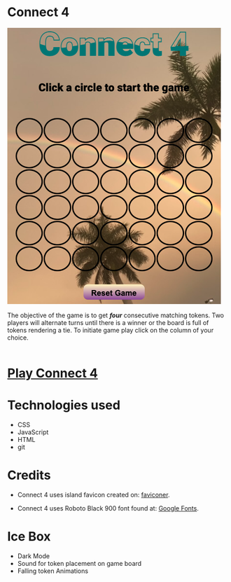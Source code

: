 # Connect 4

![](./assets/images/README-ss.png)

The objective of the game is to get **_four_** consecutive matching tokens. Two players will alternate turns until there is a winner or the board is full of tokens rendering a tie. To initiate game play click on the column of your choice. 
<br>
<br>
# [Play Connect 4](https://rad-shortbread-da9ba9.netlify.app)

# Technologies used

* CSS 
* JavaScript
* HTML
* git

# Credits

* Connect 4 uses island favicon created on: [faviconer](http://www.faviconer.com/).

* Connect 4 uses Roboto Black 900 font found at: [Google Fonts](https://fonts.google.com).

# Ice Box
* Dark Mode
* Sound for token placement on game board
* Falling token Animations



